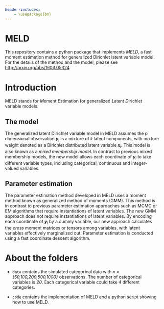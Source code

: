 ```yaml
---
header-includes:
    - \usepackage{bm}
---
```


# MELD

This repository contains a python package that implements _MELD_, a
fast moment estimation method for generalized Dirichlet latent
variable model.  For the details of the method and the model, please
see http://arxiv.org/abs/1603.05324.

# Introduction

MELD stands for *M*oment *E*stimation for generalized *L*atent
*D*irichlet variable models.


## The model

The generalized latent Dirichlet variable model in MELD assumes the
*p* dimensional observation **_y_**<sub>_i_</sub> is a mixture of *k*
latent components, with mixture weight denoted as a Dirichlet
distributed latent variable **_x_**<sub>_i_</sub>. This model is also
known as a *mixed membership model*. In contrast to previous mixed
membership models, the new model allows each coordinate of
**_y_**<sub>_i_</sub> to take different variable types, including
categorical, continuous and integer-valued variables.

## Parameter estimation

The parameter estimation method developed in MELD uses a moment method
known as generalized method of moments (GMM). This method is in
contrast to previous parameter estimation approaches such as MCMC or
EM algorithms that require instantiations of latent variables. The new
GMM approach does not require instantiations of latent variables. By
encoding each coordinate of **_y_**<sub>_i_</sub> by a dummy variable,
our new approach calculates the *cross* moment matrices or tensors
among variables, with latent variables effectively marginalized
out. Parameter estimation is conducted using a fast coordinate descent
algorithm.

# About the folders

- `data` contains the simulated categorical data with *n =
{50,100,200,500,1000}* observations.  The number of categorical
variables is *20*. Each categorical variable could take *4* different
categories.

- `code` contains the implementation of MELD and a python
script showing how to use MELD.




